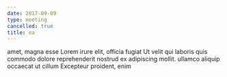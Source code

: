 ```yaml
---
date: 2017-09-09
type: meeting
cancelled: true
title: ea
---
```

amet, magna esse Lorem irure elit, officia fugiat Ut velit qui laboris quis commodo dolore reprehenderit nostrud ex adipiscing mollit. ullamco aliquip occaecat ut cillum Excepteur proident, enim